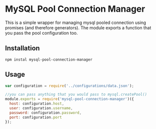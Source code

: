 # MySQL Pool Connection Manager

This is a simple wrapper for managing mysql pooled connection using promises (and therefore generators).  The module exports a function that you pass the pool configuration too.

## Installation

```
npm instal mysql-pool-connection-manager
```

## Usage

```javascript
var configuration = require('../configurations/data.json');

//you can pass anything that you would pass to mysql.createPool()
module.exports = require('mysql-pool-connection-manager')({
  host: configuration.host,
  user: configuration.username,
  password: configuration.password,
  port: configuration.port
});
```
